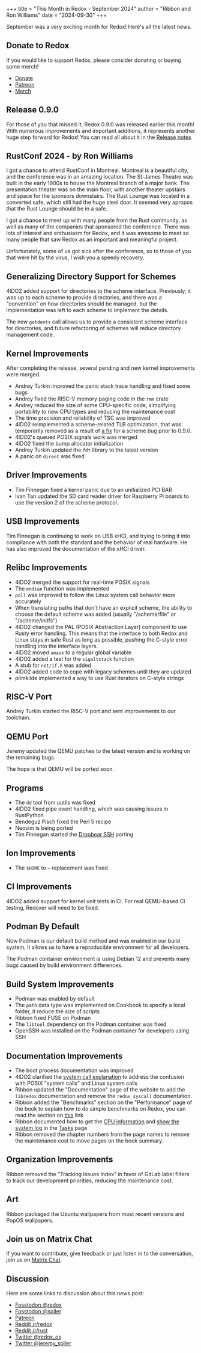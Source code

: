 +++
title = "This Month in Redox - September 2024"
author = "Ribbon and Ron Williams"
date = "2024-09-30"
+++

September was a very exciting month for Redox! Here's all the latest news.

## Donate to Redox

If you would like to support Redox, please consider donating or buying some merch!

- [Donate](https://www.redox-os.org/donate/)
- [Patreon](https://www.patreon.com/redox_os)
- [Merch](https://redox-os.creator-spring.com/)

## Release 0.9.0

For those of you that missed it, Redox 0.9.0 was released earlier this month!
With numerous improvements and important additions, it represents another huge step forward for Redox!
You can read all about it in the [Release notes](https://redox-os.org/news/release-0.9.0/)

## RustConf 2024 - by Ron Williams

I got a chance to attend RustConf in Montreal. Montreal is a beautiful city, and the conference was in an amazing location.
The St-James Theatre was built in the early 1900s to house the Montreal branch of a major bank.
The presentation theater was on the main floor, with another theater upstairs and space for the sponsors downstairs.
The Rust Lounge was located in a converted safe, which still had the huge steel door.
It seemed very apropos that the Rust Lounge should be in a safe.

I got a chance to meet up with many people from the Rust community, as well as many of the companies that sponsored the conference.
There was lots of interest and enthusiasm for Redox,
and it was awesome to meet so many people that saw Redox as an important and meaningful project.

Unfortunately, some of us got sick after the conference, so to those of you that were hit by the virus, I wish you a speedy recovery.

## Generalizing Directory Support for Schemes

4lDO2 added support for directories to the scheme interface.
Previously, it was up to each scheme to provide directories, and there was a "convention" on how directories should be managed,
but the implementation was left to each scheme to implement the details.

The new `getdents` call allows us to provide a consistent scheme interface for directories,
and future refactoring of schemes will reduce directory management code.

## Kernel Improvements

After completing the release, several pending and new kernel improvements were merged.

- Andrey Turkin improved the panic stack trace handling and fixed some bugs
- Andrey fixed the RISC-V memory paging code in the `rmm` crate
- Andrey reduced the size of some CPU-specific code, simplifying portability to new CPU types and reducing the maintenance cost
- The time precision and reliability of TSC was improved
- 4lDO2 reimplemented a scheme-related TLB optimization, that was temporarily removed as a result of [a fix](https://gitlab.redox-os.org/redox-os/kernel/-/merge_requests/333) for a scheme bug prior to 0.9.0.
- 4lDO2's queued POSIX signals work was merged
- 4lDO2 fixed the bump allocator initialization
- Andrey Turkin updated the `fdt` library to the latest version
- A panic on `dirent` was fixed

## Driver Improvements

- Tim Finnegan fixed a kernel panic due to an unitialized PCI BAR
- Ivan Tan updated the SD card reader driver for Raspberry Pi boards to use the version 2 of the scheme protocol.

## USB Improvements

Tim Finnegan is continuing to work on USB xHCI, and trying to bring it into compliance with both the standard and the behavior of real hardware. 
He has also improved the documentation of the xHCI driver.

## Relibc Improvements

- 4lDO2 merged the support for real-time POSIX signals
- The `endian` function was implemented
- `poll`  was improved to follow the Linux system call behavior more accurately
- When translating paths that don't have an explicit scheme, the ability to choose the default scheme was added (usually "/scheme/file" or "/scheme/initfs")
- 4lDO2 changed the PAL (POSIX Abstraction Layer) component to use Rusty error handling. This means that the interface to both Redox and Linux stays in safe Rust as long as possible, pushing the C-style error handling into the interface layers.
- 4lDO2 moved `umask` to a regular global variable
- 4lDO2 added a test for the `sigaltstack` function
- A stub for `net/if.h` was added
- 4lDO2 added code to cope with legacy schemes until they are updated
- plimkilde implemented a way to use Rust iterators on C-style strings

## RISC-V Port

Andrey Turkin started the RISC-V port and sent improvements to our toolchain.

## QEMU Port

Jeremy updated the QEMU patches to the latest version and is working on the remaining bugs.

The hope is that QEMU will be ported soon.

## Programs

- The `dd` tool from uutils was fixed
- 4lDO2 fixed pipe event handling, which was causing issues in RustPython
- Bendeguz Pisch fixed the Perl 5 recipe
- Neovim is being ported
- Tim Finnegan started the [Dropbear SSH](https://matt.ucc.asn.au/dropbear/dropbear.html) porting

## Ion Improvements

- The `$HOME` to `~` replacement was fixed

## CI Improvements

4lDO2 added support for kernel unit tests in CI. For real QEMU-based CI testing, Redoxer will need to be fixed.

## Podman By Default

Now Podman is our default build method and was enabled in our build system, it allows us to have a reproducible environment for all developers.

The Podman container environment is using Debian 12 and prevents many bugs caused by build environment differences.

## Build System Improvements

- Podman was enabled by default
- The `path` data type was implemented on Cookbook to specify a local folder, it reduce the size of scripts
- Ribbon fixed FUSE on Podman
- The `libtool` dependency on the Podman container was fixed
- OpenSSH was installed on the Podman container for developers using SSH

## Documentation Improvements

- The boot process documentation was improved
- 4lDO2 clarified the [system call explanation](https://doc.redox-os.org/book/how-redox-compares.html#system-calls) to address the confusion with POSIX "system calls" and Linux system calls
- Ribbon updated the "Documentation" page of the website to add the `libredox` documentation and remove the `redox_syscall` documentation.
- Ribbon added the "Benchmarks" section on the "Performance" page of the book to explain how to do simple benchmarks on Redox, you can read the section on [this](https://doc.redox-os.org/book/ch09-10-performance.html#benchmarks) link
- Ribbon documented how to get the [CPU information](https://doc.redox-os.org/book/ch02-09-tasks.html#show-cpu-information) and [show the system log](https://doc.redox-os.org/book/ch02-09-tasks.html#show-the-system-log) in the [Tasks](https://doc.redox-os.org/book/ch02-09-tasks.html) page
- Ribbon removed the chapter numbers from the page names to remove the maintenance cost to move pages on the book summary.

## Organization Improvements

Ribbon removed the "Tracking Issues Index" in favor of GitLab label filters to track our development priorities, reducing the maintenance cost.

## Art

Ribbon packaged the Ubuntu wallpapers from most recent versions and PopOS wallpapers.

## Join us on Matrix Chat

If you want to contribute, give feedback or just listen in to the conversation,
join us on [Matrix Chat](https://matrix.to/#/#redox-join:matrix.org).

## Discussion

Here are some links to discussion about this news post:

- [Fosstodon @redox](https://fosstodon.org/@redox/113238436856184947)
- [Fosstodon @soller](https://fosstodon.org/@soller/113238422123305113)
- [Patreon](https://www.patreon.com/posts/113225427)
- [Reddit /r/redox](https://www.reddit.com/r/Redox/comments/1fuid6p/this_month_in_redox_os_september_2024/)
- [Reddit /r/rust](https://www.reddit.com/r/rust/comments/1fuiddg/this_month_in_redox_os_september_2024/)
- [Twitter @redox_os](https://x.com/redox_os/status/1841494088912142356)
- [Twitter @jeremy_soller](https://x.com/jeremy_soller/status/1841494050462978477)

